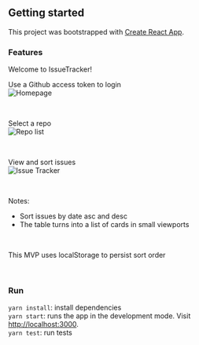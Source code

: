 ## Getting started

This project was bootstrapped with [Create React App](https://github.com/facebook/create-react-app).

### Features

Welcome to IssueTracker!

Use a Github access token to login
<br />
![Homepage](https://i.imgur.com/py2rEVz.png "Homepage")

<br />

Select a repo
<br />
![Repo list](https://i.imgur.com/liVcBqz.png "Repo list")

<br />

View and sort issues
<br />
![Issue Tracker](https://i.imgur.com/5DtoGCU.png "Issue Tracker")

<br />

Notes: 
<br />
- Sort issues by date asc and desc
- The table turns into a list of cards in small viewports

<br />

This MVP uses localStorage to persist sort order

<br />

### Run

`yarn install`: install dependencies
<br />
`yarn start`: runs the app in the development mode. Visit [http://localhost:3000](http://localhost:3000).
<br />
`yarn test`: run tests
